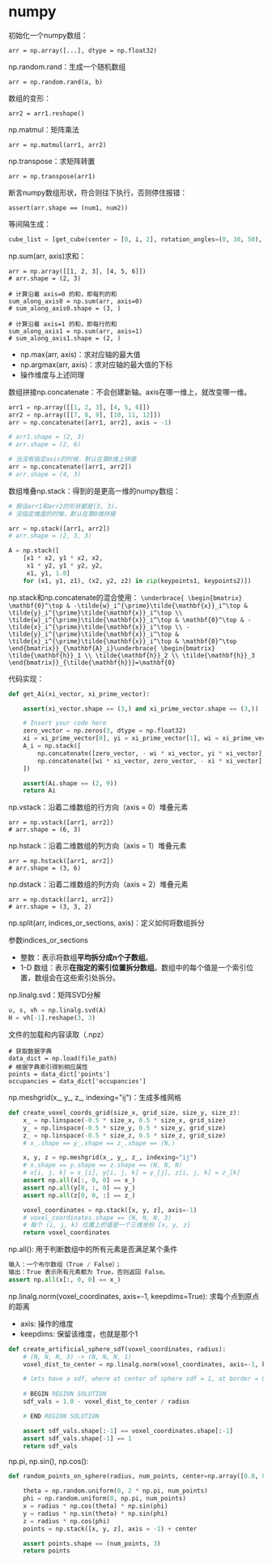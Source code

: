 # numpy

初始化一个numpy数组：
```
arr = np.array([...], dtype = np.float32)
```

np.random.rand：生成一个随机数组
```
arr = np.random.rand(a, b)
```

数组的变形：
```
arr2 = arr1.reshape()
```

np.matmul：矩阵乘法
```
arr = np.matmul(arr1, arr2)
```

np.transpose：求矩阵转置
```
arr = np.transpose(arr1)
```

断言numpy数组形状，符合则往下执行，否则停住报错：
```
assert(arr.shape == (num1, num2))
```

等间隔生成：
```python
cube_list = [get_cube(center = [0, i, 2], rotation_angles=(0, 30, 50), with_normals=True) for i in np.linspace(-2, 2, 30)]
```

np.sum(arr, axis)求和：
```
arr = np.array([[1, 2, 3], [4, 5, 6]])
# arr.shape = (2, 3)

# 计算沿着 axis=0 的和，即每列的和
sum_along_axis0 = np.sum(arr, axis=0)
# sum_along_axis0.shape = (3, )

# 计算沿着 axis=1 的和，即每行的和
sum_along_axis1 = np.sum(arr, axis=1)
# sum_along_axis1.shape = (2, )
```

* np.max(arr, axis)：求对应轴的最大值
* np.argmax(arr, axis)：求对应轴的最大值的下标
* 操作维度与上述同理

数组拼接np.concatenate：不会创建新轴。axis在哪一维上，就改变哪一维。
```python
arr1 = np.array([[1, 2, 3], [4, 5, 6]])
arr2 = np.array([[7, 8, 9], [10, 11, 12]])
arr = np.concatenate([arr1, arr2], axis = -1)

# arr1.shape = (2, 3)
# arr.shape = (2, 6)

# 当没有指定axis的时候，默认在第0维上拼接
arr = np.concatenate([arr1, arr2])
# arr.shape = (4, 3)
```

数组堆叠np.stack：得到的是更高一维的numpy数组：

```python
# 假设arr1和arr2的形状都是(3, 3)。
# 没指定维度的时候，默认在第0维拼接

arr = np.stack([arr1, arr2]) 
# arr.shape = (2, 3, 3)

A = np.stack([
    [x1 * x2, y1 * x2, x2,
     x1 * y2, y1 * y2, y2,
     x1, y1, 1.0]
    for (x1, y1, z1), (x2, y2, z2) in zip(keypoints1, keypoints2)])
```

np.stack和np.concatenate的混合使用：
``\underbrace{
\begin{bmatrix}
\mathbf{0}^\top & -\tilde{w}_i^{\prime}\tilde{\mathbf{x}}_i^\top & \tilde{y}_i^{\prime}\tilde{\mathbf{x}}_i^\top \\
\tilde{w}_i^{\prime}\tilde{\mathbf{x}}_i^\top & \mathbf{0}^\top & -\tilde{x}_i^{\prime}\tilde{\mathbf{x}}_i^\top \\
-\tilde{y}_i^{\prime}\tilde{\mathbf{x}}_i^\top & \tilde{x}_i^{\prime}\tilde{\mathbf{x}}_i^\top & \mathbf{0}^\top
\end{bmatrix}}_{\mathbf{A}_i}\underbrace{
\begin{bmatrix}
\tilde{\mathbf{h}}_1 \\
\tilde{\mathbf{h}}_2 \\
\tilde{\mathbf{h}}_3
\end{bmatrix}}_{\tilde{\mathbf{h}}}=\mathbf{0}``

代码实现：
```python
def get_Ai(xi_vector, xi_prime_vector):

    assert(xi_vector.shape == (3,) and xi_prime_vector.shape == (3,))

    # Insert your code here
    zero_vector = np.zeros(3, dtype = np.float32)
    xi = xi_prime_vector[0], yi = xi_prime_vector[1], wi = xi_prime_vector[2]
    A_i = np.stack([
        np.concatenate([zero_vector, - wi * xi_vector, yi * xi_vector], axis = -1),
        np.concatenate([wi * xi_vector, zero_vector, - xi * xi_vector], axis = -1)
    ])

    assert(Ai.shape == (2, 9))
    return Ai
```

np.vstack：沿着二维数组的行方向（axis = 0）堆叠元素
```
arr = np.vstack([arr1, arr2])
# arr.shape = (6, 3)
```
np.hstack：沿着二维数组的列方向（axis = 1）堆叠元素
```
arr = np.hstack([arr1, arr2])
# arr.shape = (3, 6)
```
np.dstack：沿着二维数组的列方向（axis = 2）堆叠元素
```
arr = np.dstack([arr1, arr2])
# arr.shape = (3, 3, 2)
```

np.split(arr, indices_or_sections, axis)：定义如何将数组拆分

参数indices_or_sections
* 整数：表示将数组**平均拆分成n个子数组**。
* 1-D 数组：表示**在指定的索引位置拆分数组**。数组中的每个值是一个索引位置，数组会在这些索引处拆分。

np.linalg.svd：矩阵SVD分解
```python
u, s, vh = np.linalg.svd(A)
H = vh[-1].reshape(3, 3)
```

文件的加载和内容读取（.npz）
```
# 获取数据字典
data_dict = np.load(file_path)
# 根据字典索引得到相应属性
points = data_dict['points']
occupancies = data_dict['occupancies']
```

np.meshgrid(x_, y_, z_, indexing="ij")：生成多维网格
```python
def create_voxel_coords_grid(size_x, grid_size, size_y, size_z):
    x_ = np.linspace(-0.5 * size_x, 0.5 * size_x, grid_size)
    y_ = np.linspace(-0.5 * size_y, 0.5 * size_y, grid_size)
    z_ = np.linspace(-0.5 * size_z, 0.5 * size_z, grid_size)
    # x_.shape == y_.shape == z_.shape == (N,)

    x, y, z = np.meshgrid(x_, y_, z_, indexing="ij")
    # x.shape == y.shape == z.shape == (N, N, N)
    # x[i, j, k] = x_[i], y[i, j, k] = y_[j], z[i, j, k] = z_[k]
    assert np.all(x[:, 0, 0] == x_)
    assert np.all(y[0, :, 0] == y_)
    assert np.all(z[0, 0, :] == z_)

    voxel_coordinates = np.stack([x, y, z], axis=-1)
    # voxel_coordinates.shape == (N, N, N, 3)
    # 每个 (i, j, k) 位置上的值是一个三维坐标 [x, y, z]
    return voxel_coordinates
```

np.all(): 用于判断数组中的所有元素是否满足某个条件
```python
输入：一个布尔数组（True / False）；
输出：True 表示所有元素都为 True，否则返回 False。
assert np.all(x[:, 0, 0] == x_)
```

np.linalg.norm(voxel_coordinates, axis=-1, keepdims=True): 求每个点到原点的距离
* axis: 操作的维度
* keepdims: 保留该维度，也就是那个1
```python
def create_artificial_sphere_sdf(voxel_coordinates, radius):
    # (N, N, N, 3) -> (N, N, N, 1)
    voxel_dist_to_center = np.linalg.norm(voxel_coordinates, axis=-1, keepdims=True) 

    # lets have a sdf, where at center of sphere sdf = 1, at border = 0, linear
    
    # BEGIN REGION SOLUTION
    sdf_vals = 1.0 - voxel_dist_to_center / radius

    # END REGION SOLUTION

    assert sdf_vals.shape[:-1] == voxel_coordinates.shape[:-1]
    assert sdf_vals.shape[-1] == 1
    return sdf_vals
```

np.pi, np.sin(), np.cos():
```python
def random_points_on_sphere(radius, num_points, center=np.array([0.0, 0.0, 0.0])):

    theta = np.random.uniform(0, 2 * np.pi, num_points)
    phi = np.random.uniform(0, np.pi, num_points)
    x = radius * np.cos(theta) * np.sin(phi)
    y = radius * np.sin(theta) * np.sin(phi)
    z = radius * np.cos(phi)
    points = np.stack([x, y, z], axis = -1) + center

    assert points.shape == (num_points, 3)
    return points

```
